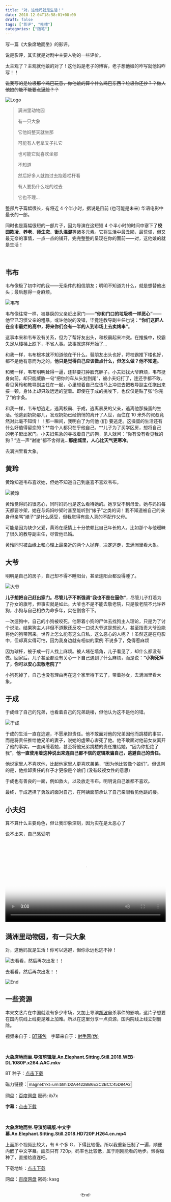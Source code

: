 ```yaml
---
title: "对，这他妈就是生活！"
date: 2018-12-04T18:58:01+08:00
draft: false
tags: ["影评", "吐槽"]
categories: ["随笔"]
---
```

<!-- 
<img alt="" src="https://mogeko.github.io/images/038/" >
<span class="spoiler" ></span>
&emsp;&emsp;
 -->



写一篇《大象席地而坐》的影评。

说是影评，其实就是对剧中主要人物的一些评价。

太主观了？主观就他娘的对了！这他妈是老子的博客，老子想他娘的咋写就他妈咋写！！

<span class="spoiler" ><del>说我写的是垃圾那个鸡巴玩意，你他娘的算个什么鸡巴东西？垃圾你还抄？？做人他娘的能不能要点逼脸？？</del></span>

<img alt="Logo" src="https://mogeko.github.io/images/038/logo.jpg" >

> 满洲里动物园
> 
> 有一只大象
> 
> 它他妈整天就坐那
> 
> 可能有人老拿叉子扎它
> 
> 也可能它就喜欢坐那
> 
> 不知道
> 
> 然后好多人就跑过去抱着栏杆看
> 
> 有人要扔什么吃的过去
> 
> 它也不理…

整部片子篇幅很长，有将近 4 个半小时，据说是目前 (也可能是未来) 华语电影中最长的一部。

同时也是篇幅很短的一部片子，因为导演在这短短 4 个半小时的时间中塞下了**校园欺凌**、**养老**、**师生恋**、**街头混混**等诸多元素。它将生活中最丑陋，最荒谬，但又最无奈的事情，一点一点的铺开，完完整整的呈现在你的面前——对，这他娘的就是生活！

<br>

## 韦布

韦布像极了初中时的我——无条件的相信朋友；明明不知道为什么，就是想替他出头；最后惹得一身麻烦。

<img alt="韦布" src="https://mogeko.github.io/images/038/weibu.jpg" >

韦布像往常一样，被暴戾的父亲赶出家门——**“你和门口的垃圾桶一样恶心”**——他早已习惯父亲的粗暴。或许他说的没错，毕竟连教导副主任也说：**“你们这群人在全市最烂的高中，将来你们会有一半的人到市场上去卖烤串”**。

这事本来和韦布没有关系，但为了帮好友出头，和校霸起来冲突。在推搡中，校霸失足从楼梯上跌下，不省人事。故事就这样开始了…

和我一样，韦布根本就不知道他在干什么。替朋友出头也好，将校霸推下楼也好，都不是他有意而为之的。**他只是觉得自己应该做点什么，但怎么做？他不知道。**

和我一样，韦布明明耸得一逼，还非要打肿脸充胖子。小夫妇找大爷麻烦，韦布挺身向前，却只能威胁一句“把你的车从头划到尾”，被小夫妇打了，连还手都不敢。看见黄玲和教导副主任在一起，心里想着自己应该马上冲进去把教导副主任拖出来揍一顿，身体上却只敢远远的望着。即使在于成的挑唆下，也仅仅是贴了张“你完了”的字条。

和我一样，韦布想逃走，逃离校霸、于成，逃离暴戾的父亲，逃离他那操蛋的生活。他逃到奶奶那儿，发现奶奶已经悄悄的离开了人世，而住在 10 米外的叔叔竟然对此毫不知情！！那一瞬间，我明白了为何他 (们) 要逃走。这操蛋的生活还有什么好值得留恋的？**每个人都只在乎他自己。**儿子为了买学区房，想将自己的老子赶出家门。小夫妇焦急的寻找着自己的狗，见人就问：“你有没有看见我的狗？”连一声“谢谢”都不舍得说…**那座城里，人心比天气更寒冷。**

去满洲里看大象。

## 黄玲

黄玲知道韦布喜欢她，但她不知道自己到底喜不喜欢韦布。

<img alt="黄玲" src="https://mogeko.github.io/images/038/huangling.jpg" >

黄玲觉得妈妈很恶心，同时妈妈也是这么看待她的。她享受不到母爱。她与妈妈每天都要吵架，她在与妈妈吵架时甚至能听到“婊子”之类的词！我不知道被自己的亲身母亲骂“婊子”是什么感受，但我觉得有些人真的不配作父母。

可能是因为缺少父爱，黄玲在感情上十分依赖比自己年长的人。比如那个与他暧昧了很久的教导副主任，尽管他已婚。

黄玲同时被血缘上和心理上最亲近的两个人抛弃，决定逃走，去满洲里看大象。

## 大爷

明明是自己的房子，自己却不得不睡阳台，甚至连阳台都没得睡了。

<img alt="大爷" src="https://mogeko.github.io/images/038/daye.jpg" >

**儿子想把自己赶出家门。**尽管儿子不断强调**“我也不是在逼你”**，尽管儿子打着为了孙女的旗号，但事实就是如此。大爷也不是不能去敬老院，只是敬老院不允许养狗，小狗与自己相依为命多年，实在割舍不下。

一次遛狗中，自己的小狗被咬死。他带着小狗的尸体去找狗主人理论，只是为了讨个说法。结果狗主人非但不道歉还反咬一口说大爷这是想讹人，甚至指责大爷没能将他的狗带回来。世界上怎么能有这么自私，这么恶心的人呢？！虽然这是在电影中，但却真实得可怕，因为我身边就有相似的案例 <span class="spoiler" >不说多了，免得惹麻烦</span>

因为球杆，被于成一行人找上麻烦。被人堵在墙角，儿子看见了，却什么都没有做。回家后，儿子甚至都没有关心一下自己遇到了什么麻烦，而是说：**“小狗死掉了，你可以安心去敬老院了”**

小狗死掉了，自己也没有理由再在这个家里待下去了，带着孙女，去满洲里看大象。

## 于成

于成绿了自己的兄弟，也看着自己的兄弟跳楼，但他认为这不是他的错。

<img alt="于成" src="https://mogeko.github.io/images/038/yucheng.jpg" >

于成的生活一直在逃避，不愿承担责任。他不敢面对他的兄弟因他而跳楼的事实，而是将责任推给他兄弟的妻子，说她的虚荣心害死了他。他不敢面对他前女友离开了他的事实，一直纠缠着她，甚至将他兄弟跳楼的责任推给她，“因为你拒绝了我”，**他一直使用着这种说出来连自己都不信的逻辑欺骗自己，逃避自己的责任。**

他说家里人不喜欢他，比起他家里人更喜欢弟弟，“因为他比较像个娘们”。但讽刺的是，他推卸责任的样子才更像是个娘们 (没有歧视女性的意思)

于成也有善良的一面，例如救火，以及放走韦布。明明说自己谁都不喜欢。

最终，于成选择了勇敢的面对自己，在阿姨面前承认了自己亲眼看见他跳的楼。

## 小夫妇

算不算什么主要角色，但让我印象深刻，因为实在是太恶心了

说不出来，自己感受吧

<video controls="controls" poster="https://mogeko.github.io/images/038/part_1.png" style="width:100%">
    <source src="https://f.cangg.cn:82/data/20181271757419987.mp4" type="video/mp4">
    <source src="https://mogeko.github.io/videos/038/part_1.mp4" type="video/mp4">
    Your browser does not support the video tag.
</video>


## 满洲里动物园，有一只大象

对，这他妈就是生活！你可以逃避，但你永远也逃不掉！

<img alt="去看看，然后再次出发！！" src="https://f.cangg.cn:82/data/20181271750119486.gif" >

去看看，然后再次出发！！



<img alt="End" src="https://mogeko.github.io/images/038/end.jpg" >

## 一些资源

本来文艺片在中国就没有多少市场，又加上导演[胡波](https://zh.wikipedia.org/wiki/%E8%83%A1%E6%B3%A2)自杀事件的影响，这片子想要在国内院线上线更是难上加难。所以在这里分享一点资源，国内院线上线立刻删除。

视频来自于：[BT骚包](http://btsbao.com/thread-1173.htm)&emsp;字幕来自于：[射手网(伪)](https://2.assrt.net/xml/sub/622/622794.xml)

<br>

**大象席地而坐.导演剪辑版.An.Elephant.Sitting.Still.2018.WEB-DL.1080P.x264.AAC.mkv**

BT 种子：[点击下载](https://github.com/Mogeko/Blog/releases/download/038/An.Elephant.Sitting.Still.2018.WEB-DL.1080P.x264.AAC.Mandarin-FFansWEB.torrent)

磁力链接：<input type="text" name="magnet" value="magnet:?xt=urn:btih:D2A4422BB6E2C2BCC45D84A29AE90A4CB0C1ADC7" style="width: 65%">

网盘：[百度网盘](https://pan.baidu.com/s/1Zgs0TeDlykeDCDakFatnxg) 密码: ib7x

**字幕：**[点击下载](https://github.com/Mogeko/Blog/releases/download/038/An.Elephant.Sitting.Still.2018.srt)

<br>

**大象席地而坐.导演剪辑版.中文字幕.An.Elephant.Sitting.Still.2018.HD720P.H264.cn.mp4**

上面那个视频比较大，有 6 个多 G，下得比较慢。所以我重新压制了一遍，顺便内嵌了中文字幕。画质只有 720p，码率也比较低，属于刚刚能看的地步。懒得做种了，直接给直连吧。

下载地址：[点击下载](https://github.com/Mogeko/Blog/releases/download/038/An.Elephant.Sitting.Still.2018.HD720P.H264.cn.mp4)

网盘：[百度网盘](https://pan.baidu.com/s/1yR43C3oTPKtD_AmGcyGs_Q) 密码: kasg











<br>

<center>  ·End·  </center>